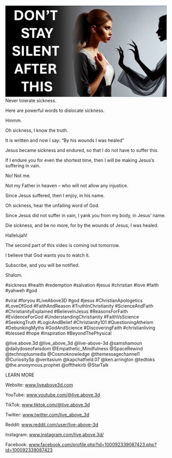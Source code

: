 ![Video cover image](../cover.jpeg "cover-photo")
Never tolerate sickness.

Here are powerful words to dislocate sickness.

Hmmm.

Oh sickness, I know the truth.

It is written and now I say: “By his wounds I was healed”

Jesus became sickness and endured, so that I do not have to suffer this.

If I endure you for even the shortest time, then I will be making Jesus’s suffering in vain.

No! Not me. 

Not my Father in heaven – who will not allow any injustice.

Since Jesus suffered, then I enjoy, in his name.

Oh sickness, hear the unfailing word of God.

Since Jesus did not suffer in vain, I yank you from my body, in Jesus’ name.

Die sickness, and be no more, for by the wounds of Jesus, I was healed.

Hallelujah! 

The second part of this video is coming out tomorrow.

I believe that God wants you to watch it.

Subscribe, and you will be notified.

Shalom.


#sickness #health #redemption #salvation #jesus #christian #love #faith #yahweh #god 

#viral #foryou #LiveAbove3D #god #jesus #ChristianApologetics #LoveOfGod #FaithAndReason #TruthInChristianity #ScienceAndFaith #ChristianityExplained #BelieveInJesus #ReasonsForFaith #EvidenceForGod #UnderstandingChristianity #FaithVsScience #SeekingTruth #LogicAndBelief #Christianity101 #QuestioningAtheism #DebunkingMyths #GodAndScience #DiscoveringFaith #christianliving #blessed #hope #inspiration #BeyondThePhysical

@live.above.3d @live_above_3d @live-above-3d @samshamoun @dailydoseofwisdom @Empathetic_Mindfulness @SpaceRewind @technoplusmedia @Cosmoknowledge @themessagechannel1 @CuriositySp @veritasium @kapchatfield.07 @ken.arrington @tedtoks @the.anonymous.prophet @offthekirb @StarTalk


LEARN MORE

Website: www.liveabove3d.com

YouTube: www.youtube.com/@live.above.3d

TikTok: www.tiktok.com/@live.above.3d

Twitter: www.twitter.com/live_above_3d

Reddit: www.reddit.com/user/live-above-3d

Instagram: www.instagram.com/live.above.3d/

Facebook: www.facebook.com/profile.php?id=100092339087423.php?id=100092339087423